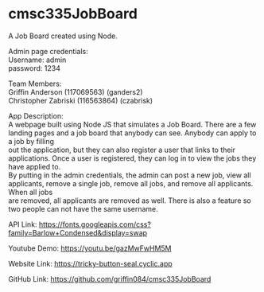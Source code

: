 # cmsc335JobBoard

A Job Board created using Node.

Admin page credentials:\
Username: admin\
password: 1234

Team Members:\
Griffin Anderson (117069563) (ganders2)\
Christopher Zabriski (116563864) (czabrisk)

App Description:\
A webpage built using Node JS that simulates a Job Board. There are a few landing pages and a job board that anybody can see. Anybody can apply to a job by filling\
out the application, but they can also register a user that links to their applications. Once a user is registered, they can log in to view the jobs they have applied to.\
By putting in the admin credentials, the admin can post a new job, view all applicants, remove a single job, remove all jobs, and remove all applicants. When all jobs\
are removed, all applicants are removed as well. There is also a feature so two people can not have the same username.

API Link: https://fonts.googleapis.com/css?family=Barlow+Condensed&display=swap

Youtube Demo: https://youtu.be/gazMwFwHM5M

Website Link: https://tricky-button-seal.cyclic.app

GitHub Link: https://github.com/griffin084/cmsc335JobBoard